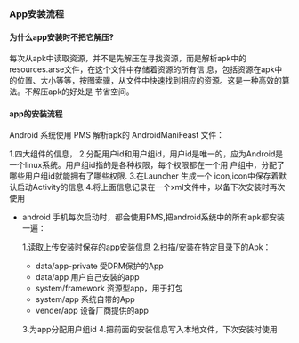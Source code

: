 ### App安装流程

#### 为什么app安装时不把它解压?
 每次从apk中读取资源，并不是先解压在寻找资源，而是解析apk中的resources.arse文件，在这个文件中存储着资源的所有信
 息，包括资源在apk中的位置、大小等等，按图索骥，从文件中快速找到相应的资源。这是一种高效的算法。不解压apk的好处是
 节省空间。
 
#### app的安装流程
 Android 系统使用 PMS 解析apk的 AndroidManiFeast 文件：
 
 1.四大组件的信息，
 2.分配用户id和用户组id，用户id是唯一的，应为Android是一个linux系统。用户组id指的是各种权限，每个权限都在一个用
 户组中，分配了哪些用户组id就能拥有了哪些权限.
 3.在Launcher 生成一个 icon,icon中保存着默认启动Activity的信息
 4.将上面信息记录在一个xml文件中，以备下次安装时再次使用
 - android 手机每次启动时，都会使用PMS,把android系统中的所有apk都安装一遍：
 
    1.读取上传安装时保存的app安装信息
    2.扫描/安装在特定目录下的Apk：
     + data/app-private 受DRM保护的App
     + data/app 用户自己安装的app
     + system/framework 资源型app，用于打包
     + system/app 系统自带的App
     + vender/app 设备厂商提供的app
   
    3.为app分配用户组id
    4.把前面的安装信息写入本地文件，下次安装时使用
 



